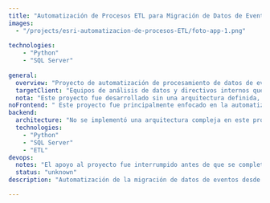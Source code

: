 ```yaml
---
title: "Automatización de Procesos ETL para Migración de Datos de Eventos"
images:
  - "/projects/esri-automatizacion-de-procesos-ETL/foto-app-1.png"
 
technologies:
    - "Python"
    - "SQL Server"
  
general:
  overview: "Proyecto de automatización de procesamiento de datos de eventos desde archivos Excel, con migración a una base de datos en SQL Server, y preparación de los datos para análisis en Power BI. El objetivo era automatizar el proceso de lectura, limpieza y migración de datos para facilitar el análisis y la generación de reportes."
  targetClient: "Equipos de análisis de datos y directivos internos que necesitaban visualizar y analizar los registros de eventos de manera más eficiente."
  nota: "Este proyecto fue desarrollado sin una arquitectura definida, según indicación del jefe técnico. Con el tiempo se detectaron problemas de rendimiento debido a la carga inicial de más de 200 PDFs e imágenes, por lo que se propuso migrar a React y externalizar estos recursos. Sin embargo, tras mi salida del equipo, no tengo información sobre si dichas mejoras se implementaron o se continuó con el desarrollo."
noFrontend: " Este proyecto fue principalmente enfocado en la automatización y extracción de datos de múltiples archivos Excel, con un enfoque en la limpieza, procesamiento y almacenamiento de la información en una base de datos. No se desarrolló ningún componente de frontend ni se llegó a visualizar los datos con Power BI, ya que el proyecto fue tomado por otro ingeniero y equipo tras mi salida del proyecto. Mi participación consistió en colaborar con la automatización del proceso ETL y en la integración de los datos en SQL Server"
backend:
  architecture: "No se implementó una arquitectura compleja en este proyecto, ya que el enfoque principal era automatizar la lectura de archivos Excel. Cada archivo se trató de manera independiente para realizar su limpieza y procesamiento automático, sin una estructura de backend robusta."
  technologies:
    - "Python"
    - "SQL Server"
    - "ETL"
devops: 
  notes: "El apoyo al proyecto fue interrumpido antes de que se completara el despliegue de las automatizaciones desarrolladas. Debido a que el proyecto fue tomado por otro equipo, no se alcanzaron a desplegar las soluciones implementadas. Se desconoce si se realizó algún despliegue posterior o si se continuó con el proceso de automatización en producción."
  status: "unknown"
description: "Automatización de la migración de datos de eventos desde archivos Excel hacia una base de datos SQL Server, utilizando Python para el proceso ETL. El proyecto tiene como objetivo la mejora del análisis de eventos mediante herramientas como Power BI."

---
```


